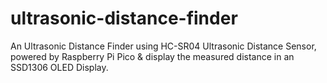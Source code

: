 # ultrasonic-distance-finder
An Ultrasonic Distance Finder using HC-SR04 Ultrasonic Distance Sensor, powered by Raspberry Pi Pico &amp; display the measured distance in an SSD1306 OLED Display.

